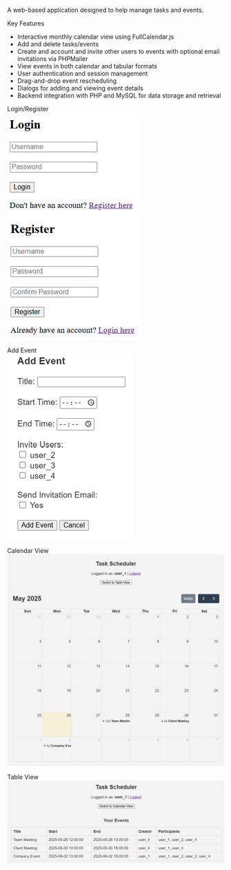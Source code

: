 A web-based application designed to help manage tasks and events.

Key Features
- Interactive monthly calendar view using FullCalendar.js
- Add and delete tasks/events 
- Create and account and invite other users to events with optional email invitations via PHPMailer
- View events in both calendar and tabular formats
- User authentication and session management
- Drag-and-drop event rescheduling
- Dialogs for adding and viewing event details
- Backend integration with PHP and MySQL for data storage and retrieval

Login/Register  
![Task-Scheduler](images/Login.png)
![Task-Scheduler](images/Register.png)

Add Event  
![Task-Scheduler](images/AddEvent.png)

Calendar View  
![Task-Scheduler](images/CalendarView.png)

Table View  
![Task-Scheduler](images/TableView.png)
